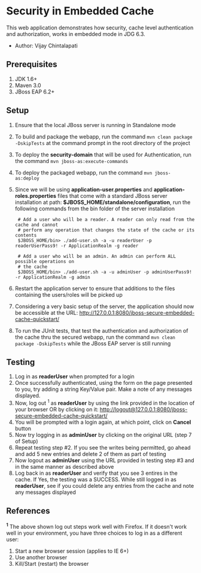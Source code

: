 Security in Embedded Cache
========================

This web application demonstrates how security, cache level authentication and authorization, works in embedded mode in JDG 6.3.

* Author: Vijay Chintalapati

Prerequisites
-------------
1. JDK 1.6+
2. Maven 3.0
3. JBoss EAP 6.2+ 

Setup
-----
1. Ensure that the local JBoss server is running in Standalone mode
2. To build and package the webapp, run the command `mvn clean package -DskipTests` at the command prompt in the root directory of the project
3. To deploy the __security-domain__ that will be used for Authentication, run the command `mvn jboss-as:execute-commands`
4. To deploy the packaged webapp, run the command `mvn jboss-as:deploy`
5. Since we will be using __application-user.properties__ and __application-roles.properties__ files that come with a standard JBoss server installation at path: __$JBOSS_HOME/standalone/configuration__, run the following commands from the bin folder of the server installation
		
		# Add a user who will be a reader. A reader can only read from the cache and cannot 
		# perform any operation that changes the state of the cache or its contents
		$JBOSS_HOME/bin> ./add-user.sh -a -u readerUser -p readerUserPass9! -r ApplicationRealm -g reader
		
		# Add a user who will be an admin. An admin can perform ALL possible operations on 
		# the cache
		$JBOSS_HOME/bin> ./add-user.sh -a -u adminUser -p adminUserPass9! -r ApplicationRealm -g admin
6. Restart the application server to ensure that additions to the files containing the users/roles will be picked up
7. Considering a very basic setup of the server, the application should now be accessible at the URL: http://127.0.0.1:8080/jboss-secure-embedded-cache-quickstart/
8. To run the JUnit tests, that test the authentication and authorization of the cache thru the secured webapp, run the command `mvn clean package -DskipTests` while the JBoss EAP server is still running

Testing
-------
1. Log in as __readerUser__ when prompted for a login
2. Once successfully authenticated, using the form on the page presented to you, try adding a string Key/Value pair. Make a note of any messages displayed.
3. Now, log out <sup>1</sup> as __readerUser__ by using the link provided in the location of your browser OR by clicking on it: [http://logout@127.0.0.1:8080/jboss-secure-embedded-cache-quickstart/](http://logout@127.0.0.1:8080/secure-embedded-cache-quickstart/)
4. You will be prompted with a login again, at which point, click on __Cancel__ button
5. Now try logging in as __adminUser__ by clicking on the original URL (step 7 of Setup)
6. Repeat testing step #2. If you see the writes being permitted, go ahead and add 5 new entries and delete 2 of them as part of testing
7. Now logout as __adminUser__ using the URL provided in testing step #3 and in the same manner as described above
8. Log back in as __readerUser__ and verify that you see 3 entires in the cache. If Yes, the testing was a SUCCESS. While still logged in as __readerUser__, see if you could delete any entries from the cache and note any messages displayed

References
----------
<b><sup>1</sup></b> The above shown log out steps work well with Firefox. If it doesn't work well in your environment, you have three choices to log in as a different user:

1. Start a new browser session  (applies to IE 6+)
2. Use another browser 
3. Kill/Start (restart) the browser 
